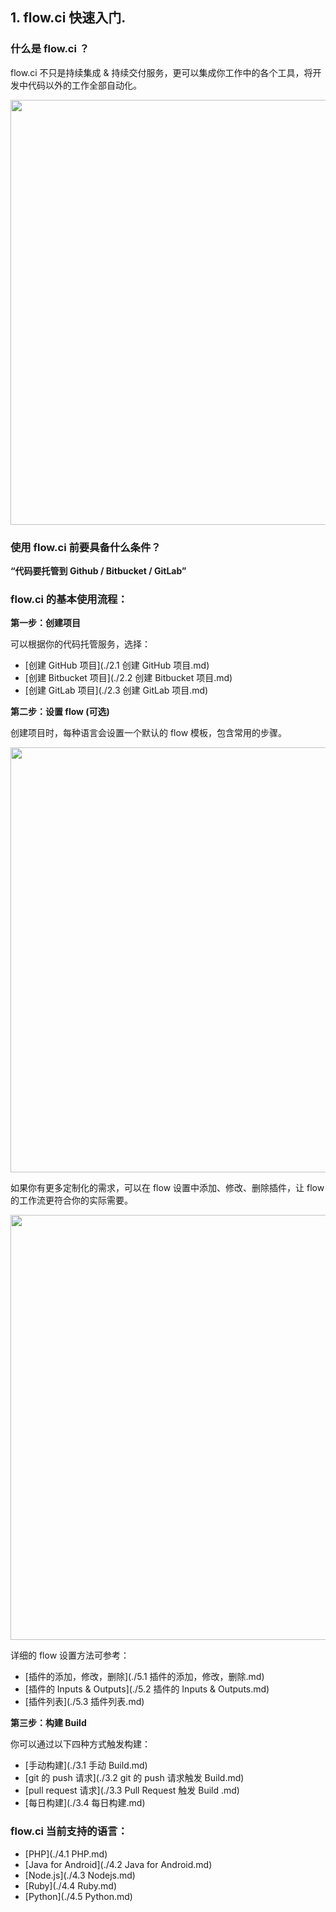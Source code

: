 ## 1. flow.ci 快速入门.

### 什么是 flow.ci ？

flow.ci 不只是持续集成 & 持续交付服务，更可以集成你工作中的各个工具，将开发中代码以外的工作全部自动化。

<img src="https://dn-shimo-image.qbox.me/FtTOG6L6mEsCochj.gif!thumbnail" width=680>

### 使用 flow.ci 前要具备什么条件？

<b> “代码要托管到 Github / Bitbucket / GitLab” </b>

### flow.ci 的基本使用流程：

<b> 第一步：创建项目</b>

可以根据你的代码托管服务，选择：

- [创建 GitHub 项目](./2.1 创建 GitHub 项目.md)
- [创建 Bitbucket 项目](./2.2 创建 Bitbucket 项目.md)
- [创建 GitLab 项目](./2.3 创建 GitLab 项目.md)

<b> 第二步：设置 flow (可选)</b>

创建项目时，每种语言会设置一个默认的 flow 模板，包含常用的步骤。

<img src="https://dn-shimo-image.qbox.me/7xOZePgm6VU6pBA4.png!thumbnail" width=680>

如果你有更多定制化的需求，可以在 flow 设置中添加、修改、删除插件，让 flow 的工作流更符合你的实际需要。

<img src="https://dn-shimo-image.qbox.me/iV49XTyrTJwVeLwN.png!thumbnail" width=680>

详细的 flow 设置方法可参考：

  - [插件的添加，修改，删除](./5.1 插件的添加，修改，删除.md)
  - [插件的 Inputs & Outputs](./5.2 插件的 Inputs & Outputs.md)
  - [插件列表](./5.3 插件列表.md)

<b> 第三步：构建 Build</b>

你可以通过以下四种方式触发构建：

- [手动构建](./3.1 手动 Build.md)
- [git 的 push 请求](./3.2 git 的 push 请求触发 Build.md)
- [pull request 请求](./3.3 Pull Request 触发 Build .md)
- [每日构建](./3.4 每日构建.md)

### flow.ci 当前支持的语言：

- [PHP](./4.1 PHP.md)
- [Java for Android](./4.2 Java for Android.md)
- [Node.js](./4.3 Nodejs.md)
- [Ruby](./4.4 Ruby.md)
- [Python](./4.5 Python.md)




